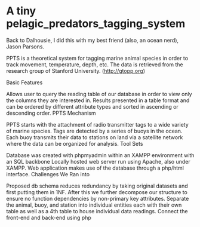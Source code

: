 # A tiny pelagic_predators_tagging_system

Back to Dalhousie, I did this with my best friend (also, an ocean nerd), Jason Parsons.

PPTS is a theoretical system for tagging marine animal species in order to track movement, temperature, depth, etc. The data is retrieved from the research group of Stanford University. (http://gtopp.org)

Basic Features

Allows user to query the reading table of our database in order to view only the columns they are interested in.
Results presented in a table format and can be ordered by different attribute types and sorted in ascending or descending order.
PPTS Mechanism

PPTS starts with the attachment of radio transmitter tags to a wide variety of marine species.
Tags are detected by a series of buoys in the ocean.
Each buoy transmits their data to stations on land via a satellite network where the data can be organized for analysis.
Tool Sets

Database was created with phpmyadmin within an XAMPP environment with an SQL backbone
Locally hosted web server run using Apache, also under XAMPP.
Web application makes use of the database through a php/html interface.
Challenges We Ran into

Proposed db schema reduces redundancy by taking original datasets and first putting them in 1NF.
After this we further decompose our structure to ensure no function dependencies by non-primary key attributes.
Separate the animal, buoy, and station into individual entities each with their own table as well as a 4th table to house individual data readings.
Connect the front-end and back-end using php

